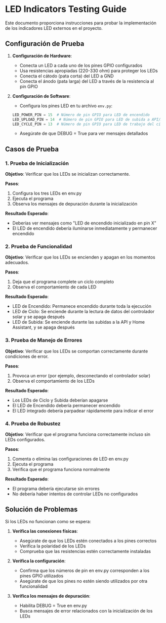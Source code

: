 # LED Indicators Testing Guide

Este documento proporciona instrucciones para probar la implementación de los indicadores LED externos en el proyecto.

## Configuración de Prueba

1. **Configuración de Hardware**:
   - Conecta un LED a cada uno de los pines GPIO configurados
   - Usa resistencias apropiadas (220-330 ohm) para proteger los LEDs
   - Conecta el cátodo (pata corta) del LED a GND
   - Conecta el ánodo (pata larga) del LED a través de la resistencia al pin GPIO

2. **Configuración de Software**:
   - Configura los pines LED en tu archivo `env.py`:
   ```python
   LED_POWER_PIN = 15  # Número de pin GPIO para LED de encendido
   LED_UPLOAD_PIN = 14  # Número de pin GPIO para LED de subida a API/Home Assistant
   LED_CYCLE_PIN = 13  # Número de pin GPIO para LED de trabajo del ciclo
   ```
   - Asegúrate de que DEBUG = True para ver mensajes detallados

## Casos de Prueba

### 1. Prueba de Inicialización

**Objetivo**: Verificar que los LEDs se inicializan correctamente.

**Pasos**:
1. Configura los tres LEDs en env.py
2. Ejecuta el programa
3. Observa los mensajes de depuración durante la inicialización

**Resultado Esperado**:
- Deberías ver mensajes como "LED de encendido inicializado en pin X"
- El LED de encendido debería iluminarse inmediatamente y permanecer encendido

### 2. Prueba de Funcionalidad

**Objetivo**: Verificar que los LEDs se encienden y apagan en los momentos adecuados.

**Pasos**:
1. Deja que el programa complete un ciclo completo
2. Observa el comportamiento de cada LED

**Resultado Esperado**:
- LED de Encendido: Permanece encendido durante toda la ejecución
- LED de Ciclo: Se enciende durante la lectura de datos del controlador solar y se apaga después
- LED de Subida: Se enciende durante las subidas a la API y Home Assistant, y se apaga después

### 3. Prueba de Manejo de Errores

**Objetivo**: Verificar que los LEDs se comportan correctamente durante condiciones de error.

**Pasos**:
1. Provoca un error (por ejemplo, desconectando el controlador solar)
2. Observa el comportamiento de los LEDs

**Resultado Esperado**:
- Los LEDs de Ciclo y Subida deberían apagarse
- El LED de Encendido debería permanecer encendido
- El LED integrado debería parpadear rápidamente para indicar el error

### 4. Prueba de Robustez

**Objetivo**: Verificar que el programa funciona correctamente incluso sin LEDs configurados.

**Pasos**:
1. Comenta o elimina las configuraciones de LED en env.py
2. Ejecuta el programa
3. Verifica que el programa funciona normalmente

**Resultado Esperado**:
- El programa debería ejecutarse sin errores
- No debería haber intentos de controlar LEDs no configurados

## Solución de Problemas

Si los LEDs no funcionan como se espera:

1. **Verifica las conexiones físicas**:
   - Asegúrate de que los LEDs estén conectados a los pines correctos
   - Verifica la polaridad de los LEDs
   - Comprueba que las resistencias estén correctamente instaladas

2. **Verifica la configuración**:
   - Confirma que los números de pin en env.py corresponden a los pines GPIO utilizados
   - Asegúrate de que los pines no estén siendo utilizados por otra funcionalidad

3. **Verifica los mensajes de depuración**:
   - Habilita DEBUG = True en env.py
   - Busca mensajes de error relacionados con la inicialización de los LEDs